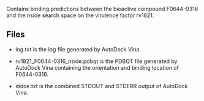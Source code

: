 Contains binding predictions between the bioactive compound F0644-0316 and the nside search space on the virulence factor rv1821.

## Files

- log.txt is the log file generated by AutoDock Vina.

- rv1821_F0644-0316_nside.pdbqt is the PDBQT file generated by AutoDock Vina containing the orientation and binding location of F0644-0316.

- stdoe.txt is the combined STDOUT and STDERR output of AutoDock Vina.

